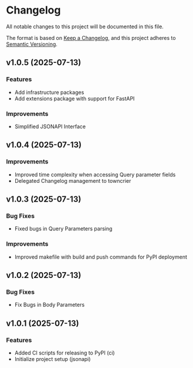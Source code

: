 # Changelog

All notable changes to this project will be documented in this file.

The format is based on [Keep a Changelog](https://keepachangelog.com/en/1.0.0/),
and this project adheres to [Semantic Versioning](https://semver.org/spec/v2.0.0.html).


## v1.0.5 (2025-07-13)

### Features

- Add infrastructure packages
- Add extensions package with support for FastAPI

### Improvements

- Simplified JSONAPI Interface


## v1.0.4 (2025-07-13)

### Improvements

- Improved time complexity when accessing Query parameter fields
- Delegated Changelog management to towncrier


## v1.0.3 (2025-07-13)

### Bug Fixes

- Fixed bugs in Query Parameters parsing

### Improvements

- Improved makefile with build and push commands for PyPI deployment


## v1.0.2 (2025-07-13)

### Bug Fixes

- Fix Bugs in Body Parameters


## v1.0.1 (2025-07-13)

### Features

- Added CI scripts for releasing to PyPI (ci)
- Initialize project setup (jsonapi)
